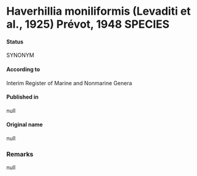 # Haverhillia moniliformis (Levaditi et al., 1925) Prévot, 1948 SPECIES

#### Status
SYNONYM

#### According to
Interim Register of Marine and Nonmarine Genera

#### Published in
null

#### Original name
null

### Remarks
null